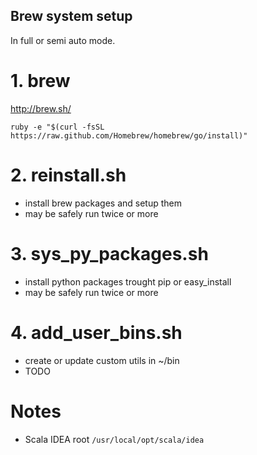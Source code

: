 ## Brew system setup

In full or semi auto mode.

# 1. brew

http://brew.sh/

```
ruby -e "$(curl -fsSL https://raw.github.com/Homebrew/homebrew/go/install)"
```

# 2. reinstall.sh

* install brew packages and setup them
* may be safely run twice or more

# 3. sys_py_packages.sh

* install python packages trought pip or easy_install
* may be safely run twice or more

# 4. add_user_bins.sh

* create or update custom utils in ~/bin
* TODO

# Notes

* Scala IDEA root `/usr/local/opt/scala/idea`
